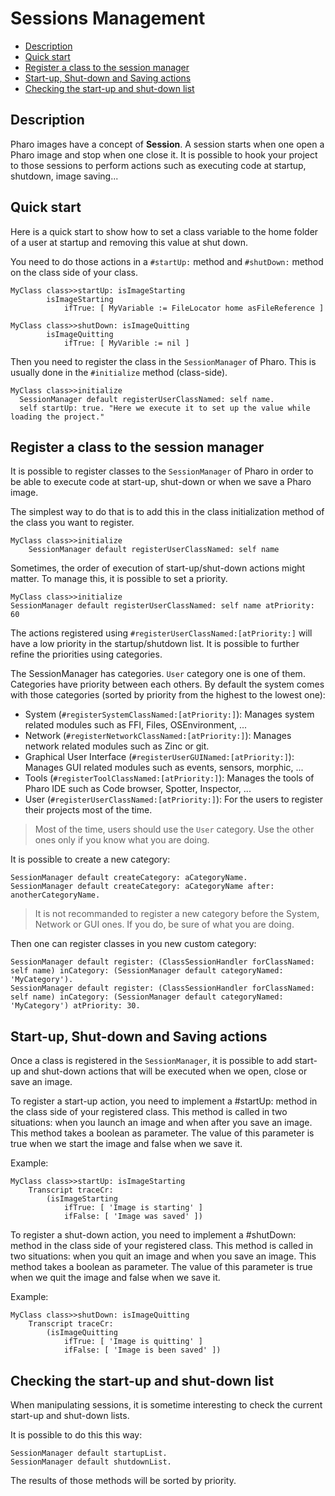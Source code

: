# Sessions Management

 * [Description](#description)
 * [Quick start](#quick-start)
 * [Register a class to the session manager](#register-a-class-to-the-session-manager)
 * [Start-up, Shut-down and Saving actions](#start-up--shut-down-and-saving-actions)
 * [Checking the start-up and shut-down list](#checking-the-start-up-and-shut-down-list)

## Description

Pharo images have a concept of **Session**. A session starts when one open a Pharo image and stop when one close it.
It is possible to hook your project to those sessions to perform actions such as executing code at startup, shutdown, image saving...

## Quick start

Here is a quick start to show how to set a class variable to the home folder of a user at startup and removing this value at shut down. 

You need to do those actions in a `#startUp:` method and `#shutDown:` method on the class side of your class. 

```Smalltalk
MyClass class>>startUp: isImageStarting
		isImageStarting
			ifTrue: [ MyVariable := FileLocator home asFileReference ]
```

```Smalltalk
MyClass class>>shutDown: isImageQuitting
		isImageQuitting
			ifTrue: [ MyVarible := nil ]
```

Then you need to register the class in the `SessionManager` of Pharo. This is usually done in the `#initialize` method (class-side).

```Smalltalk
MyClass class>>initialize
  SessionManager default registerUserClassNamed: self name.
  self startUp: true. "Here we execute it to set up the value while loading the project."
```

## Register a class to the session manager

It is possible to register classes to the `SessionManager` of Pharo in order to be able to execute code at start-up, shut-down or when we save a Pharo image.

The simplest way to do that is to add this in the class initialization method of the class you want to register.

```Smalltalk
MyClass class>>initialize
    SessionManager default registerUserClassNamed: self name
```
  
Sometimes, the order of execution of start-up/shut-down actions might matter. To manage this, it is possible to set a priority.
  
```Smalltalk
MyClass class>>initialize
SessionManager default registerUserClassNamed: self name atPriority: 60
```
  
The actions registered using `#registerUserClassNamed:[atPriority:]` will have a low priority in the startup/shutdown list.
It is possible to further refine the priorities using categories. 

The SessionManager has categories. `User` category one is one of them. Categories have priority between each others.
By default the system comes with those categories (sorted by priority from the highest to the lowest one):

- System (`#registerSystemClassNamed:[atPriority:]`): Manages system related modules such as FFI, Files, OSEnvironment, ...
- Network (`#registerNetworkClassNamed:[atPriority:]`): Manages network related modules such as Zinc or git.
- Graphical User Interface (`#registerUserGUINamed:[atPriority:]`): Manages GUI related modules such as events, sensors, morphic, ...
- Tools (`#registerToolClassNamed:[atPriority:]`): Manages the tools of Pharo IDE such as Code browser, Spotter, Inspector, ...
- User (`#registerUserClassNamed:[atPriority:]`): For the users to register their projects most of the time.

> Most of the time, users should use the `User` category. Use the other ones only if you know what you are doing.

It is possible to create a new category:

```Smalltalk
SessionManager default createCategory: aCategoryName.
SessionManager default createCategory: aCategoryName after: anotherCategoryName.
```

> It is not recommanded to register a new category before the System, Network or GUI ones. If you do, be sure of what you are doing.

Then one can register classes in you new custom category:

```Smalltalk
SessionManager default register: (ClassSessionHandler forClassNamed: self name) inCategory: (SessionManager default categoryNamed: 'MyCategory').
SessionManager default register: (ClassSessionHandler forClassNamed: self name) inCategory: (SessionManager default categoryNamed: 'MyCategory') atPriority: 30.
```

## Start-up, Shut-down and Saving actions

Once a class is registered in the `SessionManager`, it is possible to add start-up and shut-down actions that will be executed when we open, close or save an image.

To register a start-up action, you need to implement a #startUp: method in the class side of your registered class.
This method is called in two situations: when you launch an image and when after you save an image.
This method takes a boolean as parameter. The value of this parameter is true when we start the image and false when we save it. 

Example:

```Smalltalk
MyClass class>>startUp: isImageStarting
	Transcript traceCr:
		(isImageStarting
			ifTrue: [ 'Image is starting' ]
			ifFalse: [ 'Image was saved' ])
```

To register a shut-down action, you need to implement a #shutDown: method in the class side of your registered class.
This method is called in two situations: when you quit an image and when you save an image.
This method takes a boolean as parameter. The value of this parameter is true when we quit the image and false when we save it. 

Example:

```Smalltalk
MyClass class>>shutDown: isImageQuitting
	Transcript traceCr:
		(isImageQuitting
			ifTrue: [ 'Image is quitting' ]
			ifFalse: [ 'Image is been saved' ])
```


## Checking the start-up and shut-down list

When manipulating sessions, it is sometime interesting to check the current start-up and shut-down lists.

It is possible to do this this way:

```Smalltalk
SessionManager default startupList.
SessionManager default shutdownList.
```

The results of those methods will be sorted by priority.
